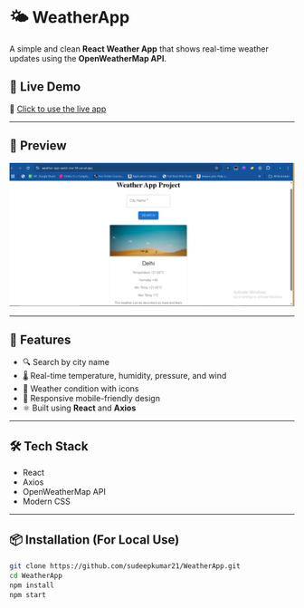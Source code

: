 # 🌤️ WeatherApp

A simple and clean **React Weather App** that shows real-time weather updates using the **OpenWeatherMap API**.

## 🔗 Live Demo

🚀 [Click to use the live app](https://weather-app-weld-one-94.vercel.app/)

---

## 📸 Preview

![App Screenshot](public/Screenshot.png)

---

## 🚀 Features

- 🔍 Search by city name
- 🌡️ Real-time temperature, humidity, pressure, and wind
- 🌈 Weather condition with icons
- 📱 Responsive mobile-friendly design
- ⚛️ Built using **React** and **Axios**

---

## 🛠️ Tech Stack

- React
- Axios
- OpenWeatherMap API
- Modern CSS

---

## 📦 Installation (For Local Use)

```bash
git clone https://github.com/sudeepkumar21/WeatherApp.git
cd WeatherApp
npm install
npm start
